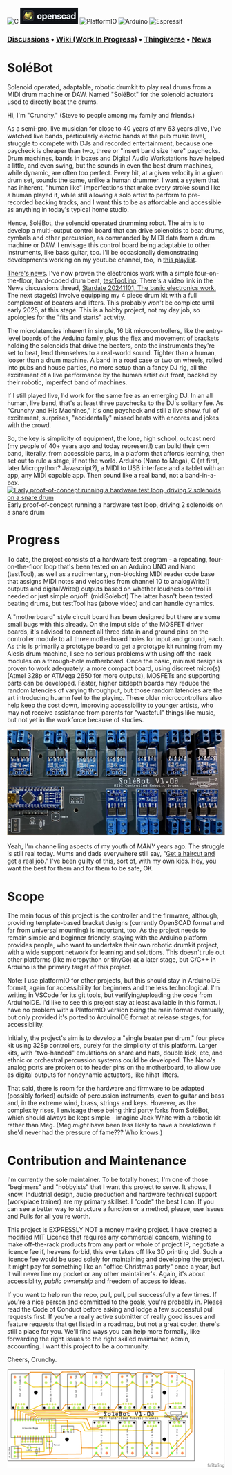 ![C](https://img.shields.io/badge/c-%2300599C.svg?style=for-the-badge&logo=c&logoColor=white) ![[OpenSCAD](https://openscad.org)](https://github.com/crunchysteve/Solebot/blob/main/images/openscad.png?raw=true) ![PlatformIO](https://img.shields.io/badge/PlatformIO-%23222.svg?style=for-the-badge&logo=platformio&logoColor=%23f5822a) ![Arduino](https://img.shields.io/badge/-Arduino-00979D?style=for-the-badge&logo=Arduino&logoColor=white) ![Espressif](https://img.shields.io/badge/espressif-E7352C.svg?style=for-the-badge&logo=espressif&logoColor=white)

### [Discussions](https://github.com/crunchysteve/SoleBot/discussions) • [Wiki (Work In Progress)](https://github.com/crunchysteve/SoleBot/wiki) • [Thingiverse](https://www.thingiverse.com/thing:6771931) • [News](https://github.com/crunchysteve/SoleBot/discussions/categories/news)

# SoléBot

Solenoid operated, adaptable, robotic drumkit to play real drums from a MIDI drum machine or DAW. Named "SoléBot" for the solenoid actuators used to directly beat the drums.

Hi, I'm "Crunchy." (Steve to people among my family and friends.)

As a semi-pro, live musician for close to 40 years of my 63 years alive, I've watched live bands, particularly electric bands at the pub music level, struggle to compete with DJs and recorded entertainment, because one paycheck is cheaper than two, three or "insert band size here" paychecks. Drum machines, bands in boxes and Digital Audio Workstations have helped a little, and even swing, but the sounds in even the best drum machines, while dynamic, are often too perfect. Every hit, at a given velocity in a given drum set, sounds the same, unlike a human drummer. I want a system that has inherent, "human like" imperfections that make every stroke sound like a human played it, while still allowing a solo artist to perform to pre-recorded backing tracks, and I want this to be as affordable and accessible as anything in today's typical home studio.

Hence, SoléBot, the solenoid operated drumming robot. The aim is to develop a multi-output control board that can drive solenoids to beat drums, cymbals and other percussion, as commanded by MIDI data from a drum machine or DAW. I envisage this control board being adaptable to other instruments, like bass guitar, too. I'll be occasionally demonstrating developments working on my youtube channel, too, in [this playlist](https://www.youtube.com/playlist?list=PLrngkZ75bHDKrJ51mYCRLDtqRJ-8iNQGl).

[There's news](https://github.com/crunchysteve/SoleBot/discussions/8). I've now proven the electronics work with a simple four-on-the-floor, hard-coded drum beat, [testTool.ino](https://github.com/crunchysteve/SoleBot/tree/main/code/testTool). There's a video link in the News discussions thread, [Stardate 20241101, The basic electronics work.](https://github.com/crunchysteve/SoleBot/discussions/8) The next stage(s) involve equipping my 4 piece drum kit with a full complement of beaters and lifters. This probably won't be complete until early 2025, at this stage. This is a hobby project, not my day job, so apologies for the "fits and starts" activity. 

The microlatencies inherent in simple, 16 bit microcontrollers, like the entry-level boards of the Arduino family, plus the flex and movement of brackets holding the solenoids that drive the beaters, onto the instruments they're set to beat, lend themselves to a real-world sound. Tighter than a human, looser than a drum machine. A band in a road case or two on wheels, rolled into pubs and house parties, no more setup than a fancy DJ rig, all the excitement of a live performance by the human artist out front, backed by their robotic, imperfect band of machines.

If I still played live, I'd work for the same fee as an emerging DJ. In an all human, live band, that's at least three paychecks to the DJ's solitary fee. As "Crunchy and His Machines," it's one paycheck and still a live show, full of excitement, surprises, "accidentally" missed beats with encores and jokes with the crowd.

So, the key is simplicity of equipment, the lone, high school, outcast nerd (my people of 40+ years ago and today represent!) can build their own band, literally, from accessible parts, in a platform that affords learning, then set out to rule a stage, if not the world. Arduino (Nano to Mega), C (at first, later Micropython? Javascript?), a MIDI to USB interface and a tablet with an app, any MIDI capable app. Then sound like a real band, not a band-in-a-box.
[![Early proof-of-concept running a hardware test loop, driving 2 solenoids on a snare drum](https://img.youtube.com/vi/GSSUouHyVOM/0.jpg)](https://youtu.be/GSSUouHyVOM)
Early proof-of-concept running a hardware test loop, driving 2 solenoids on a snare drum

# Progress

To date, the project consists of a hardware test program - a repeating, four-on-the-floor loop that's been tested on an Arduino UNO and Nano (testTool), as well as a rudimentary, non-blocking MIDI reader code base that assigns MIDI notes and velocities from channel 10 to analogWrite() outputs and digitalWrite() outputs based on whether loudness control is needed or just simple on/off. (midiSolebot) The latter hasn't been tested beating drums, but testTool has (above video) and can handle dynamics.

A "motherboard" style circuit board has been designed but there are some small bugs with this already. On the imput side of the MOSFET driver boards, it's advised to connect all three data in and ground pins on the controller module to all three motherboard holes for input and ground, each. As this is primarily a prototype board to get a prototype kit running from my Alesis drum machine, I see no serious problems with using off-the-rack modules on a through-hole motherboard. Once the basic, minimal design is proven to work adequately, a more compact board, using discreet micro(s) (Atmel 328p or ATMega 2650 for more outputs), MOSFETs and supporting parts can be developed. Faster, higher bitdepth boards may reduce the random latencies of varying throughput, but those random latencies are the art introducing huamn feel to the playing. These older microcontrollers also help keep the cost down, improving accessibility to younger artists, who may not receive assistance from parents for "wasteful" things like music, but not yet in the workforce because of studies.

![builtup motherboard for early prototype](https://github.com/crunchysteve/SoleBot/blob/main/images/MarkMothersboard.jpg)

Yeah, I'm channelling aspects of my youth of *MANY* years ago. The struggle is still real today. Mums and dads everywhere still say, "[Get a haircut and get a real job.](https://www.youtube.com/watch?v=3w7CrxLj36I)" I've been guilty of this, sort of, with my own kids. Hey, you want the best for them and for them to be safe, OK.

# Scope

The main focus of this project is the controller and the firmware, although, providing template-based bracket designs (currently OpenSCAD format and far from universal mounting) is important, too. As the project needs to remain simple and beginner friendly, staying with the Arduino platform provides people, who want to undertake their own robotic drumkit project, with a wide support network for learning and solutions. This doesn't rule out other platforms (like micropython or tinyGo) at a later stage, but C/C++ in Arduino is the primary target of this project.

Note: I use platformIO for other projects, but this should stay in ArduinoIDE format, again for accessibility for beginners and the less technological. I'm writing in VSCode for its git tools, but verifying/uploading the code from ArduinoIDE. I'd like to see this project stay at least available in this format. I have no problem with a PlatformIO version being the main format eventually, but only provided it's ported to ArduinoIDE format at release stages, for accessibility.

Initially, the project's aim is to develop a "single beater per drum," four piece kit using 328p controllers, purely for the simplicity of this platform. Larger kits, with "two-handed" emulations on snare and hats, double kick, etc, and ethnic or orchestral percussion systems could be developed. The Nano's analog ports are proken ot to header pins on the motherboard, to allow use as digital outputs for nondynamic actuators, like hihat lifters.

That said, there is room for the hardware and firmware to be adapted (possibly forked) outside of percussion instruments, even to guitar and bass and, in the extreme wind, brass, strings and keys. However, as the complexity rises, I envisage these being third party forks from SoléBot, which should always be kept simple - imagine Jack White with a robotic kit rather than Meg. (Meg *might* have been less likely to have a breakdown if she'd never had the pressure of fame??? Who knows.)

# Contribution and Maintenance

I'm currently the sole maintainer. To be totally honest, I'm one of those "beginners" and "hobbyists" that I want this project to serve. It shows, I know. Industrial design, audio production and hardware technical support (workplace trainer) are my primary skillset. I "code" the best I can. If you can see a better way to structure a function or a method, please, use Issues and Pulls for all you're worth.

This project is EXPRESSLY NOT a money making project. I have created a modified MIT Licence that requires any commercial concern, wishing to make off-the-rack products from any part or whole of project IP, negotiate a licence fee if, heavens forbid, this ever takes off like 3D printing did. Such a licence fee would be used solely for maintaining and developing the project. It might pay for something like an "office Christmas party" once a year, but it will never line my pocket or any other maintainer's. Again, it's about accessiblity, *public ownership* and freedom of access to ideas.

If you want to help run the repo, pull, pull, pull successfully a few times. If you're a nice person and committed to the goals, you're probably in. Please read the Code of Conduct before asking and lodge a few successful pull requests first. If you're a really active submitter of really good issues and feature requests that get listed in a roadmap, but not a great coder, there's still a place for you. We'll find ways you can help more formally, like forwarding the right issues to the right skilled maintainer, admin, accounting. I want this project to be a community.

Cheers,
Crunchy.

![repaired prototype board](https://github.com/crunchysteve/SoleBot/blob/main/images/SoleBotBoard.png)